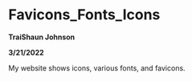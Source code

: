 # Favicons_Fonts_Icons

**TraiShaun Johnson**

**3/21/2022**

My website shows icons, various fonts, and favicons. 
